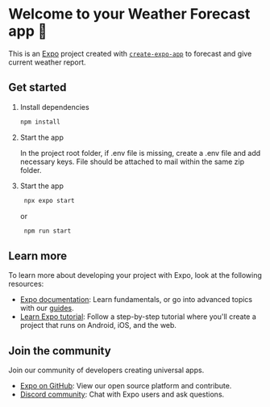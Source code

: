 # Welcome to your Weather Forecast app 👋

This is an [Expo](https://expo.dev) project created with [`create-expo-app`](https://www.npmjs.com/package/create-expo-app) to forecast and give current weather report.

## Get started

1. Install dependencies

   ```bash
   npm install
   ```

2. Start the app

   In the project root folder, if .env file is missing, create a .env file and add necessary keys. File should be attached to mail within the same zip folder.

3. Start the app

   ```bash
    npx expo start
   ```

   or

   ```bash
    npm run start
   ```

## Learn more

To learn more about developing your project with Expo, look at the following resources:

- [Expo documentation](https://docs.expo.dev/): Learn fundamentals, or go into advanced topics with our [guides](https://docs.expo.dev/guides).
- [Learn Expo tutorial](https://docs.expo.dev/tutorial/introduction/): Follow a step-by-step tutorial where you'll create a project that runs on Android, iOS, and the web.

## Join the community

Join our community of developers creating universal apps.

- [Expo on GitHub](https://github.com/expo/expo): View our open source platform and contribute.
- [Discord community](https://chat.expo.dev): Chat with Expo users and ask questions.

